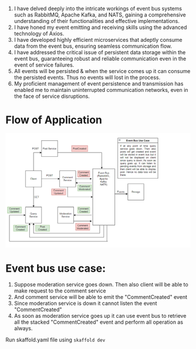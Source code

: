 1. I have delved deeply into the intricate workings of event bus systems such as RabbitMQ, Apache Kafka, and NATS, gaining a comprehensive understanding of their functionalities and effective implementations.
2. I have honed my event emitting and receiving skills using the advanced technology of Axios.
3. I have developed highly efficient microservices that adeptly consume data from the event bus, ensuring seamless communication flow.
4. I have addressed the critical issue of persistent data storage within the event bus, guaranteeing robust and reliable communication even in the event of service failures.
5. All events will be persisted & when the service comes up it can consume the persisted events. Thus no events will lost in the process.
6. My proficient management of event persistence and transmission has enabled me to maintain uninterrupted communication networks, even in the face of service disruptions.

# Flow of Application
<img align="center" alt="GIF" src="https://github.com/arsalanhub/Event-Bus-Implementation/blob/main/img/flow.png" />

# Event bus use case:
1. Suppose moderation service goes down. Then also client will be able to make request to
   the comment service
2. And comment service will be able to emit the "CommentCreated" event
3. Since moderation service is down it cannot listen the event "CommentCreated"
4. As soon as moderation service goes up it can use event bus to retrieve all the stacked
   "CommentCreated" event and perform all operation as always.

Run skaffold.yaml file using `skaffold dev`
